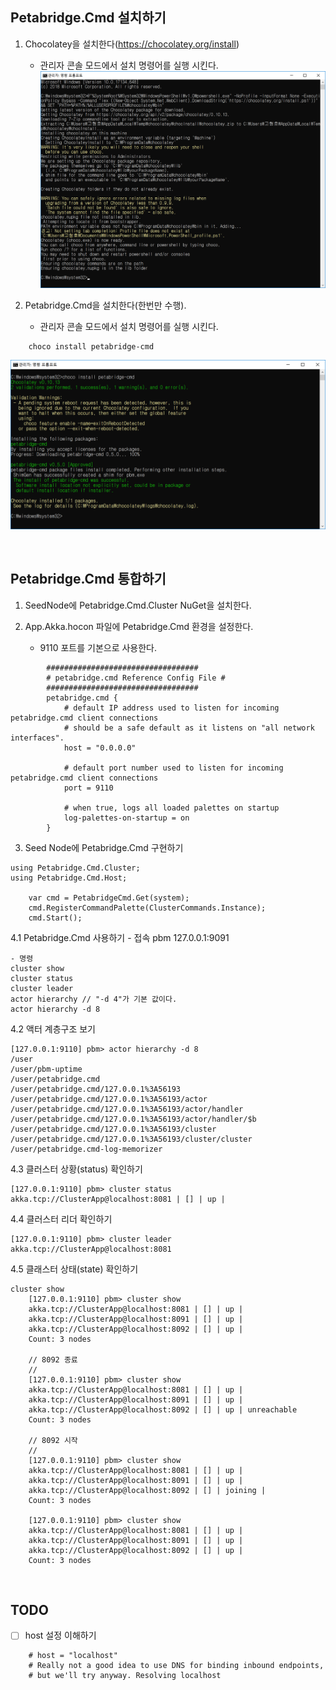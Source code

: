## Petabridge.Cmd 설치하기
1. Chocolatey을 설치한다(https://chocolatey.org/install)
   - 관리자 콘솔 모드에서 설치 명령어를 실행 시킨다.
  ![](./Images/Install_Chocolatey.png)

2. Petabridge.Cmd을 설치한다(한번만 수행).  
   - 관리자 콘솔 모드에서 설치 명령어를 실행 시킨다.
```
	choco install petabridge-cmd
```
  ![](./Images/Install_Petabridge-Cmd.png)
  
<br/>

## Petabridge.Cmd 통합하기

1. SeedNode에 Petabridge.Cmd.Cluster NuGet을 설치한다.

2. App.Akka.hocon 파일에 Petabridge.Cmd 환경을 설정한다.
   - 9110 포트를 기본으로 사용한다.
```
        ##################################
        # petabridge.cmd Reference Config File #
        ##################################
        petabridge.cmd {
	        # default IP address used to listen for incoming petabridge.cmd client connections
	        # should be a safe default as it listens on "all network interfaces".
	        host = "0.0.0.0"

	        # default port number used to listen for incoming petabridge.cmd client connections
	        port = 9110

	        # when true, logs all loaded palettes on startup
	        log-palettes-on-startup = on
        }
```

3. Seed Node에 Petabridge.Cmd 구현하기
```
using Petabridge.Cmd.Cluster;
using Petabridge.Cmd.Host;

	var cmd = PetabridgeCmd.Get(system);
	cmd.RegisterCommandPalette(ClusterCommands.Instance);
	cmd.Start();
```

4.1 Petabridge.Cmd 사용하기
	- 접속
	pbm 127.0.0.1:9091
	
	- 명령
	cluster show
	cluster status
	cluster leader
	actor hierarchy // "-d 4"가 기본 값이다.
	actor hierarchy -d 8

4.2 액터 계층구조 보기
```
[127.0.0.1:9110] pbm> actor hierarchy -d 8
/user
/user/pbm-uptime
/user/petabridge.cmd
/user/petabridge.cmd/127.0.0.1%3A56193
/user/petabridge.cmd/127.0.0.1%3A56193/actor
/user/petabridge.cmd/127.0.0.1%3A56193/actor/handler
/user/petabridge.cmd/127.0.0.1%3A56193/actor/handler/$b
/user/petabridge.cmd/127.0.0.1%3A56193/cluster
/user/petabridge.cmd/127.0.0.1%3A56193/cluster/cluster
/user/petabridge.cmd-log-memorizer
```

4.3 클러스터 상황(status) 확인하기
```
[127.0.0.1:9110] pbm> cluster status
akka.tcp://ClusterApp@localhost:8081 | [] | up |
```

4.4 클러스터 리더 확인하기
```
[127.0.0.1:9110] pbm> cluster leader
akka.tcp://ClusterApp@localhost:8081
```

4.5 클래스터 상태(state) 확인하기
```
cluster show
	[127.0.0.1:9110] pbm> cluster show
	akka.tcp://ClusterApp@localhost:8081 | [] | up |
	akka.tcp://ClusterApp@localhost:8091 | [] | up |
	akka.tcp://ClusterApp@localhost:8092 | [] | up |
	Count: 3 nodes

	// 8092 종료
	//
	[127.0.0.1:9110] pbm> cluster show
	akka.tcp://ClusterApp@localhost:8081 | [] | up |
	akka.tcp://ClusterApp@localhost:8091 | [] | up |
	akka.tcp://ClusterApp@localhost:8092 | [] | up | unreachable
	Count: 3 nodes

	// 8092 시작
	//
	[127.0.0.1:9110] pbm> cluster show
	akka.tcp://ClusterApp@localhost:8081 | [] | up |
	akka.tcp://ClusterApp@localhost:8091 | [] | up |
	akka.tcp://ClusterApp@localhost:8092 | [] | joining |
	Count: 3 nodes

	[127.0.0.1:9110] pbm> cluster show
	akka.tcp://ClusterApp@localhost:8081 | [] | up |
	akka.tcp://ClusterApp@localhost:8091 | [] | up |
	akka.tcp://ClusterApp@localhost:8092 | [] | up |
	Count: 3 nodes
```	

<br/>
	
## TODO
- [ ] host 설정 이해하기
```
	# host = "localhost"
	# Really not a good idea to use DNS for binding inbound endpoints, 
	# but we'll try anyway. Resolving localhost
```